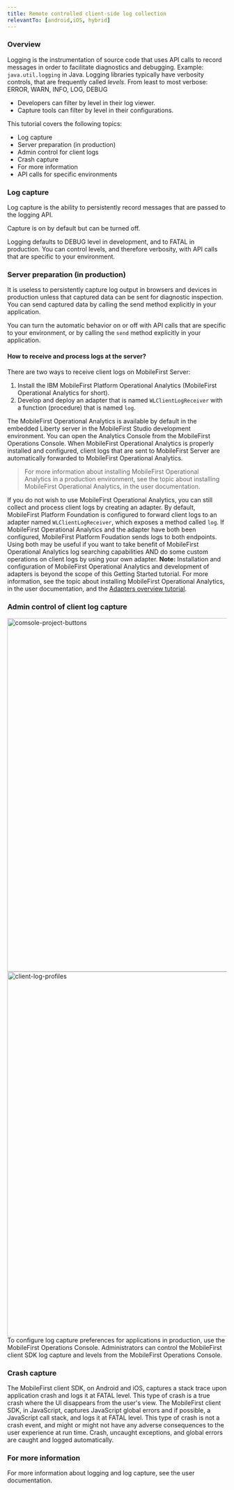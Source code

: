 ```yaml
---
title: Remote controlled client-side log collection
relevantTo: [android,iOS, hybrid]
---
```

### Overview
Logging is the instrumentation of source code that uses API calls to record messages in order to facilitate diagnostics and debugging. Example: ```java.util.logging``` in Java.
Logging libraries typically have verbosity controls, that are frequently called *levels*. From least to most verbose: ERROR, WARN, INFO, LOG, DEBUG

* Developers can filter by level in their log viewer.
* Capture tools can filter by level in their configurations.

This tutorial covers the following topics:

* Log capture
* Server preparation (in production)
* Admin control for client logs
* Crash capture
* For more information
* API calls for specific environments

### Log capture
Log capture is the ability to persistently record messages that are passed to the logging API.

Capture is on by default but can be turned off.

Logging defaults to DEBUG level in development, and to FATAL in production. You can control levels, and therefore verbosity, with API calls that are specific to your environment.
### Server preparation (in production)
It is useless to persistently capture log output in browsers and devices in production unless that captured data can be sent for diagnostic inspection. You can send captured data by calling the send method explicitly in your application.

You can turn the automatic behavior on or off with API calls that are specific to your environment, or by calling the ```send``` method explicitly in your application.
#### How to receive and process logs at the server?
There are two ways to receive client logs on MobileFirst Server:

1. Install the IBM MobileFirst Platform Operational Analytics (MobileFirst Operational Analytics for short).
2. Develop and deploy an adapter that is named ```WLClientLogReceiver``` with a function (procedure) that is named ```log```.

The MobileFirst Operational Analytics is available by default in the embedded Liberty server in the MobileFirst Studio development environment. You can open the Analytics Console from the MobileFirst Operations Console. When MobileFirst Operational Analytics is properly installed and configured, client logs that are sent to MobileFirst Server are automatically forwarded to MobileFirst Operational Analytics.

> For more information about installing MobileFirst Operational Analytics in a production  environment, see the topic about installing MobileFirst Operational Analytics, in the user documentation.

If you do not wish to use MobileFirst Operational Analytics, you can still collect and process client logs by creating an adapter. By default, MobileFirst Platform Foundation is configured to forward client logs to an adapter named ```WLClientLogReceiver```, which exposes a method called ```log```.
If MobileFirst Operational Analytics and the adapter have both been configured, MobileFirst Platform Foudation sends logs to both endpoints. Using both may be useful if you want to take benefit of MobileFirst Operational Analytics log searching capabilities AND do some custom operations on client logs by using your own adapter.
**Note:** Installation and configuration of MobileFirst Operational Analytics and development of adapters is beyond the scope of this Getting Started tutorial. For more information, see the topic about installing MobileFirst Operational Analytics, in the user documentation, and the <a href="{{site.baseurl}}/tutorials/en/foundation/7.0/adapters/overview/">Adapters overview tutorial</a>.
### Admin control of client log capture
<a href="https://developer.ibm.com/mobilefirstplatform/wp-content/uploads/sites/32/2015/04/comsole-project-buttons1.png"><img src="{{ site.baseurl }}/assets/backup/comsole-project-buttons1.png" alt="comsole-project-buttons" width="2880" height="812" class="aligncenter size-full wp-image-14068" /></a>
<a href="https://developer.ibm.com/mobilefirstplatform/wp-content/uploads/sites/32/2015/04/client-log-profiles.png"><img src="{{ site.baseurl }}/assets/backup/client-log-profiles.png" alt="client-log-profiles" width="2880" height="838" class="aligncenter size-full wp-image-14069" /></a>
To configure log capture preferences for applications in production, use the MobileFirst Operations Console. Administrators can control the MobileFirst client SDK log capture and levels from the MobileFirst Operations Console.
### Crash capture
The MobileFirst client SDK, on Android and iOS, captures a stack trace upon application crash and logs it at FATAL level. This type of crash is a true crash where the UI disappears from the user's view.
The MobileFirst client SDK, in JavaScript, captures JavaScript global errors and if possible, a JavaScript call stack, and logs it at FATAL level. This type of crash is not a crash event, and might or might not have any adverse consequences to the user experience at run time.
Crash, uncaught exceptions, and global errors are caught and logged automatically.
### For more information
For more information about logging and log capture, see the user documentation.
